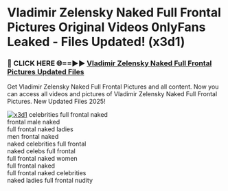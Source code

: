 # Vladimir Zelensky Naked Full Frontal Pictures Original Videos 0nlyFans Leaked - Files Updated! (x3d1)

<h3>🔴 CLICK HERE 🌐==►► <a href="https://tinyurl.com/yckcrads" rel="nofollow">Vladimir Zelensky Naked Full Frontal Pictures Updated Files</a></h3>

Get Vladimir Zelensky Naked Full Frontal Pictures and all content. Now you can access all videos and pictures of Vladimir Zelensky Naked Full Frontal Pictures. New Updated Files 2025!

[![x3d1](https://i.imgur.com/hpKpOFt.gif)](https://tinyurl.com/yckcrads)
celebrities full frontal naked<br>
frontal male naked<br>
full frontal naked ladies<br>
men frontal naked<br>
naked celebrities full frontal<br>
naked celebs full frontal<br>
full frontal naked women<br>
full frontal naked<br>
full frontal naked celebrities<br>
naked ladies full frontal nudity
